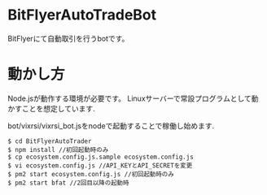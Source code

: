 # BitFlyerAutoTradeBot

BitFlyerにて自動取引を行うbotです。

# 動かし方
Node.jsが動作する環境が必要です。
Linuxサーバーで常設プログラムとして動かすことを想定しています.

bot/vixrsi/vixrsi_bot.jsをnodeで起動することで稼働し始めます.

	
	$ cd BitFlyerAutoTrader
	$ npm install //初回起動時のみ
    $ cp ecosystem.config.js.sample ecosystem.config.js
    $ vi ecosystem.config.js //API_KEYとAPI_SECRETを変更
	$ pm2 start ecosystem.config.js //初回起動時のみ
	$ pm2 start bfat //2回目以降の起動時
	